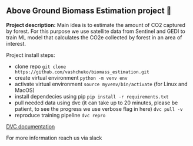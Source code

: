 ## Above Ground Biomass Estimation project :evergreen_tree:

**Project description:**
Main idea is to estimate the amount of CO2 captured by forest. 
For this purpose we use satellite data from Sentinel and GEDI to train ML model that calculates the CO2e collected by forest in an area of interest. 

Project install steps:
- clone repo
`git clone https://github.com/vashchuko/biomass_estimation.git`
- create virtual environment
`python -m venv env`
- activate virtual environment `source myvenv/bin/activate` (for Linux and MacOS)
- install dependecies using pip
`pip install -r requirements.txt`
- pull needed data using dvc (it can take up to 20 minutes, please be patient, to see the progress we use verbose flag in here)
`dvc pull -v`
- reproduce training pipeline
`dvc repro`

[DVC documentation](https://dvc.org/doc/start/data-management/data-versioning) 

For more information reach us via slack